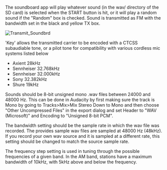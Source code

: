 The soundboard app will play whatever sound (in the wav/ directory of the SD card) is selected when the START button is hit, or it will play a random sound if the "Random" box is checked. Sound is transmitted as FM with the bandwidth set in the black and yellow TX box. 

![Transmit_Soundbrd](https://user-images.githubusercontent.com/164560/153706837-e95b3371-f90b-4866-bdcb-7e7f9706f8ac.png)

'Key' allows the transmitted carrier to be encoded with a CTCSS subaudiable tone, or a pilot tone for compatibility with various cordless mic systems listed below
* Axient 28kHz
* Sennheiser 32.768kHz
* Sennheiser 32.000kHz
* Sony 32.382kHz
* Shure 19kHz

Sounds should be 8-bit unsigned mono .wav files between 24000 and 48000 Hz. This can be done in Audacity by first making sure the track is Mono by going to Tracks>Mix>Mix Stereo Down to Mono and then choose "Other Uncompressed Files" in the export dialog and set Header to "WAV (Microsoft)" and Encoding to "Unsigned 8-bit PCM".

The bandwidth setting should be the sample rate in which the wav file was recorded. The provides sample wav files are sampled at 48000 Hz (48kHz). If you record your own wav source and it is sampled at a different rate, this setting should be changed to match the source sample rate.

The frequency step setting is used in tuning through the possible frequencies of a given band. In the AM band, stations have a maximum bandwidth of 10kHz, with 5kHz above and below the frequency. 
